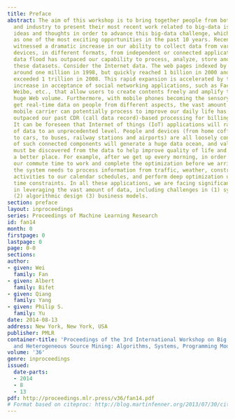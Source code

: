 ```yaml
---
title: Preface
abstract: The aim of this workshop is to bring together people from both academia
  and industry to present their most recent work related to big-data issues, and exchange
  ideas and thoughts in order to advance this big-data challenge, which has been considered
  as one of the most exciting opportunities in the past 10 years. Recent years have
  witnessed a dramatic increase in our ability to collect data from various sensors,
  devices, in different formats, from independent or connected applications. This
  data flood has outpaced our capability to process, analyze, store and understand
  these datasets. Consider the Internet data. The web pages indexed by Google were
  around one million in 1998, but quickly reached 1 billion in 2000 and have already
  exceeded 1 trillion in 2008. This rapid expansion is accelerated by the dramatic
  increase in acceptance of social networking applications, such as Facebook, Twitter,
  Weibo, etc., that allow users to create contents freely and amplify the already
  huge Web volume. Furthermore, with mobile phones becoming the sensory gateway to
  get real-time data on people from different aspects, the vast amount of data that
  mobile carrier can potentially process to improve our daily life has significantly
  outpaced our past CDR (call data record)-based processing for billing purposes only.
  It can be foreseen that Internet of things (IoT) applications will raise the scale
  of data to an unprecedented level. People and devices (from home coffee machines
  to cars, to buses, railway stations and airports) are all loosely connected. Trillions
  of such connected components will generate a huge data ocean, and valuable information
  must be discovered from the data to help improve quality of life and make our world
  a better place. For example, after we get up every morning, in order to optimize
  our commute time to work and complete the optimization before we arrive at office,
  the system needs to process information from traffic, weather, construction, police
  activities to our calendar schedules, and perform deep optimization under the tight
  time constraints. In all these applications, we are facing significant challenges
  in leveraging the vast amount of data, including challenges in (1) system capabilities
  (2) algorithmic design (3) business models.
section: preface
layout: inproceedings
series: Proceedings of Machine Learning Research
id: fan14
month: 0
firstpage: 0
lastpage: 0
page: 0-0
sections: 
author:
- given: Wei
  family: Fan
- given: Albert
  family: Bifet
- given: Qiang
  family: Yang
- given: Philip S.
  family: Yu
date: 2014-08-13
address: New York, New York, USA
publisher: PMLR
container-title: 'Proceedings of the 3rd International Workshop on Big Data, Streams
  and Heterogeneous Source Mining: Algorithms, Systems, Programming Models and Applications'
volume: '36'
genre: inproceedings
issued:
  date-parts:
  - 2014
  - 8
  - 13
pdf: http://proceedings.mlr.press/v36/fan14.pdf
# Format based on citeproc: http://blog.martinfenner.org/2013/07/30/citeproc-yaml-for-bibliographies/
---
```

